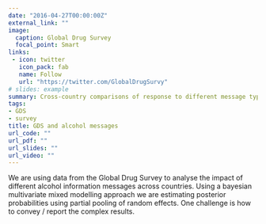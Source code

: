 ```yaml
---
date: "2016-04-27T00:00:00Z"
external_link: ""
image:
  caption: Global Drug Survey
  focal_point: Smart
links:
 - icon: twitter
   icon_pack: fab
   name: Follow
   url: "https://twitter.com/GlobalDrugSurvy"
# slides: example
summary: Cross-country comparisons of response to different message types in the Global Drug Survey
tags:
- GDS
- survey
title: GDS and alcohol messages
url_code: ""
url_pdf: ""
url_slides: ""
url_video: ""
---
```


We are using data from the Global Drug Survey to analyse the impact of different alcohol information messages across countries. Using a bayesian multivariate mixed modelling approach we are estimating posterior probabilities using partial pooling of random effects. One challenge is how to convey / report the complex results.
